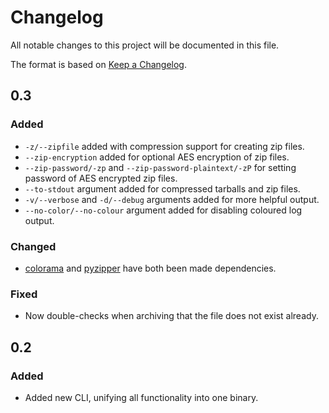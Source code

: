 # Changelog

All notable changes to this project will be documented in this file.

The format is based on [Keep a Changelog](https://keepachangelog.com/en/1.0.0/).


## 0.3

### Added
* `-z/--zipfile` added with compression support for creating zip files.
* `--zip-encryption` added for optional AES encryption of zip files.
* `--zip-password/-zp` and `--zip-password-plaintext/-zP` for setting password of AES encrypted zip files.
* `--to-stdout` argument added for compressed tarballs and zip files.
* `-v/--verbose` and `-d/--debug` arguments added for more helpful output.
* `--no-color/--no-colour` argument added for disabling coloured log output.
### Changed
* [colorama](https://pypi.org/project/colorama/) and [pyzipper](https://pypi.org/project/pyzipper/) have both been made dependencies.
### Fixed
* Now double-checks when archiving that the file does not exist already.
## 0.2

### Added
* Added new CLI, unifying all functionality into one binary.
